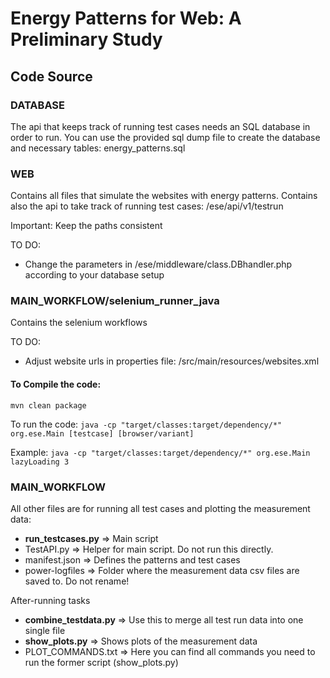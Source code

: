 # Energy Patterns for Web: A Preliminary Study

## Code Source

### DATABASE

The api that keeps track of running test cases needs an SQL database in order to run. You can use the provided sql dump file to create the database and necessary tables:
energy_patterns.sql

### WEB

Contains all files that simulate the websites with energy patterns.
Contains also the api to take track of running test cases:
	/ese/api/v1/testrun

Important: Keep the paths consistent

TO DO:
- Change the parameters in /ese/middleware/class.DBhandler.php according to your database setup

### MAIN_WORKFLOW/selenium_runner_java

Contains the selenium workflows

TO DO:
- Adjust website urls in properties file: /src/main/resources/websites.xml


#### To Compile the code:
`mvn clean package`

To run the code:
`java -cp "target/classes:target/dependency/*" org.ese.Main [testcase] [browser/variant]`

Example:
`java -cp "target/classes:target/dependency/*" org.ese.Main lazyLoading 3`

### MAIN_WORKFLOW

All other files are for running all test cases and plotting the measurement data:

- **run_testcases.py** => Main script
- TestAPI.py => Helper for main script. Do not run this directly.
- manifest.json => Defines the patterns and test cases
- power-logfiles => Folder where the measurement data csv files are saved to. Do not rename!

After-running tasks
- **combine_testdata.py** => Use this to merge all test run data into one single file
- **show_plots.py** => Shows plots of the measurement data
- PLOT_COMMANDS.txt => Here you can find all commands you need to run the former script (show_plots.py)